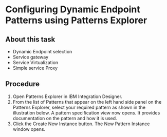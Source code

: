 <!-- image -->

# Configuring Dynamic Endpoint Patterns using Patterns Explorer

## About this task

- Dynamic Endpoint selection
- Service gateway
- Service Virtualization
- Simple service Proxy

## Procedure

1. Open Patterns Explorer in IBM Integration Designer.
2. From the list of Patterns that appear on the left hand
side panel on the Patterns Explorer, select your required pattern
as shown in the illustration below. 
A pattern
specification view now opens. It provides documentation on the pattern
and how it is used.
3. Click the Create New Instance button.
The New Pattern Instance window opens.